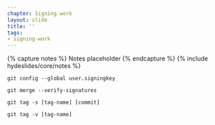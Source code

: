 ```yaml
---
chapter: Signing work
layout: slide
title: ''
tags:
- signing-work
---
```


{% capture notes %}
Notes placeholder
{% endcapture %}
{% include hydeslides/core/notes %}

```
git config --global user.signingkey
```

```
git merge --verify-signatures
```

```
git tag -s [tag-name] [commit]

git tag -v [tag-name]
```

